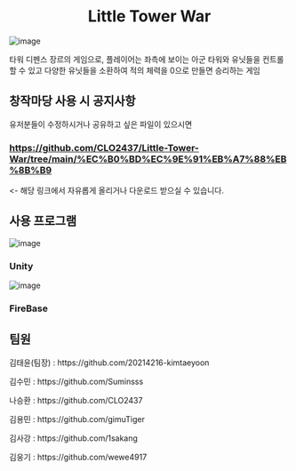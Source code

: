 <h1 align="center">Little Tower War</h1>

![image](https://user-images.githubusercontent.com/101855570/201517960-11de0d69-3c35-4608-a891-6bff67e54a88.png)
<p>
  타워 디펜스 장르의 게임으로, 플레이어는 좌측에 보이는 아군 타워와 유닛들을 컨트롤할 수 있고 다양한 유닛들을 소환하여 적의 체력을 0으로 만들면 승리하는 게임
</p>

## 창작마당 사용 시 공지사항
유저분들이 수정하시거나 공유하고 싶은 파일이 있으시면 <h3>https://github.com/CLO2437/Little-Tower-War/tree/main/%EC%B0%BD%EC%9E%91%EB%A7%88%EB%8B%B9</h3> <- 해당 링크에서 자유롭게 올리거나 다운로드 받으실 수 있습니다.

## 사용 프로그램
![image](https://user-images.githubusercontent.com/101855570/201517984-2d923b6f-315e-46eb-af18-22021f3f781a.png)<h3>Unity</h3>
![image](https://user-images.githubusercontent.com/101855570/201518421-f1a857e5-5fee-45c1-aaa0-c302613b1de4.png)<h3>FireBase</h3>


## 팀원
<p>김태윤(팀장) : https://github.com/20214216-kimtaeyoon</p>
<p>김수민 : https://github.com/Suminsss</p>
<p>나승환 : https://github.com/CLO2437</p>
<p>김용민 : https://github.com/gimuTiger</p>
<p>김사강 : https://github.com/1sakang</p>
<p>김웅기 : https://github.com/wewe4917</p>
